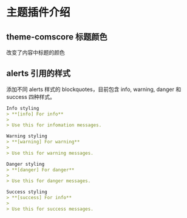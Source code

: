 # 主题插件介绍

## theme-comscore 标题颜色
改变了内容中标题的颜色

## alerts 引用的样式
添加不同 alerts 样式的 blockquotes，目前包含 info, warning, danger 和 success 四种样式。

```md
Info styling
> **[info] For info**
>
> Use this for infomation messages.

Warning styling
> **[warning] For warning**
>
> Use this for warning messages.

Danger styling
> **[danger] For danger**
>
> Use this for danger messages.

Success styling
> **[success] For info**
>
> Use this for success messages.
```

